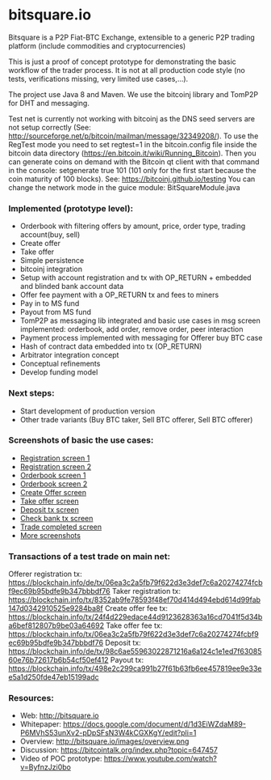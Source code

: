 # bitsquare.io

Bitsquare is a P2P Fiat-BTC Exchange, extensible to a generic P2P trading platform (include commodities and
cryptocurrencies)

This is just a proof of concept prototype for demonstrating the basic workflow of the trader process.
It is not at all production code style (no tests, verifications missing, very limited use cases,...).

The project use Java 8 and Maven.
We use the bitcoinj library and TomP2P for DHT and messaging.

Test net is currently not working with bitcoinj as the DNS seed servers are not setup correctly (See: http://sourceforge.net/p/bitcoin/mailman/message/32349208/).
To use the RegTest mode you need to set regtest=1 in the bitcoin.config file inside the bitcoin data directory (https://en.bitcoin.it/wiki/Running_Bitcoin).
Then you can generate coins on demand with the Bitcoin qt client with that command in the console: setgenerate true 101  (101 only for the first start because the coin maturity of 100 blocks).
See: https://bitcoinj.github.io/testing
You can change the network mode in the guice module: BitSquareModule.java


### Implemented (prototype level):
* Orderbook with filtering offers by amount, price, order type, trading account(buy, sell)
* Create offer
* Take offer
* Simple persistence
* bitcoinj integration
* Setup with account registration and tx with OP_RETURN + embedded and blinded bank account data
* Offer fee payment with a OP_RETURN tx and fees to miners
* Pay in to MS fund
* Payout from MS fund
* TomP2P as messaging lib integrated and basic use cases in msg screen implemented: orderbook, add order, remove order, peer interaction
* Payment process implemented with messaging for Offerer buy BTC case
* Hash of contract data embedded into tx (OP_RETURN)
* Arbitrator integration concept
* Conceptual refinements
* Develop funding model

### Next steps:
* Start development of production version
* Other trade variants (Buy BTC taker, Sell BTC offerer, Sell BTC offerer)


### Screenshots of basic the use cases:
* [Registration screen 1](https://github.com/bitsquare/bitsquare/tree/master/screenshots/registration_3.png)
* [Registration screen 2](https://github.com/bitsquare/bitsquare/tree/master/screenshots/registration_bank_account.png)
* [Orderbook screen 1](https://github.com/bitsquare/bitsquare/tree/master/screenshots/orderbook1.png)
* [Orderbook screen 2](https://github.com/bitsquare/bitsquare/tree/master/screenshots/orderbook2.png)
* [Create Offer screen](https://github.com/bitsquare/bitsquare/tree/master/screenshots/create_offer_2.png)
* [Take offer screen](https://github.com/bitsquare/bitsquare/tree/master/screenshots/take_offer.png)
* [Deposit tx screen](https://github.com/bitsquare/bitsquare/tree/master/screenshots/deposit_conf.png)
* [Check bank tx screen](https://github.com/bitsquare/bitsquare/tree/master/screenshots/bank_tx_inited.png)
* [Trade completed screen](https://github.com/bitsquare/bitsquare/tree/master/screenshots/trade_complete.png)
* [More screenshots](https://github.com/bitsquare/bitsquare/tree/master/screenshots)


### Transactions of a test trade on main net:
Offerer registration tx: https://blockchain.info/de/tx/06ea3c2a5fb79f622d3e3def7c6a20274274fcbf9ec69b95bdfe9b347bbbdf76
Taker registration tx: https://blockchain.info/tx/8352ab9fe78593f48ef70d414d494ebd614d99fab147d0342910525e9284ba8f
Create offer fee tx: https://blockchain.info/tx/24f4d229edace44d9123628363a16cd7041f5d34ba6bef812807b9be03a64692
Take offer fee tx: https://blockchain.info/tx/06ea3c2a5fb79f622d3e3def7c6a20274274fcbf9ec69b95bdfe9b347bbbdf76
Deposit tx: https://blockchain.info/de/tx/98c6ae55963022871216a6a124c1e1ed7f6308560e76b72617b6b54cf50ef412
Payout tx: https://blockchain.info/tx/498e2c299ca991b27f61b63fb6ee457819ee9e33ee5a1d250fde47eb15199adc


### Resources:
* Web: http://bitsquare.io
* Whitepaper: https://docs.google.com/document/d/1d3EiWZdaM89-P6MVhS53unXv2-pDpSFsN3W4kCGXKgY/edit?pli=1
* Overview: http://bitsquare.io/images/overview.png
* Discussion: https://bitcointalk.org/index.php?topic=647457
* Video of POC prototype: https://www.youtube.com/watch?v=ByfnzJzi0bo
